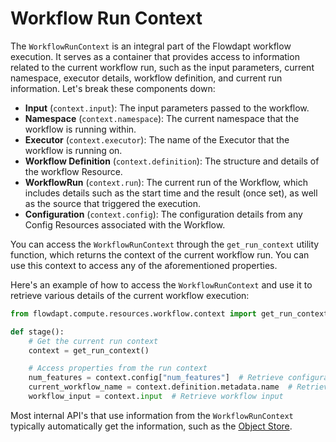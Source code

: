# Workflow Run Context

The `WorkflowRunContext` is an integral part of the Flowdapt workflow execution. It serves as a container that provides access to information related to the current workflow run, such as the input parameters, current namespace, executor details, workflow definition, and current run information. Let's break these components down:

- **Input** (`context.input`): The input parameters passed to the workflow.
- **Namespace** (`context.namespace`): The current namespace that the workflow is running within.
- **Executor** (`context.executor`): The name of the Executor that the workflow is running on.
- **Workflow Definition** (`context.definition`): The structure and details of the workflow Resource.
- **WorkflowRun** (`context.run`): The current run of the Workflow, which includes details such as the start time and the result (once set), as well as the source that triggered the execution.
- **Configuration** (`context.config`): The configuration details from any Config Resources associated with the Workflow.

You can access the `WorkflowRunContext` through the `get_run_context` utility function, which returns the context of the current workflow run. You can use this context to access any of the aforementioned properties.

Here's an example of how to access the `WorkflowRunContext` and use it to retrieve various details of the current workflow execution:

```py
from flowdapt.compute.resources.workflow.context import get_run_context

def stage():
    # Get the current run context
    context = get_run_context()

    # Access properties from the run context
    num_features = context.config["num_features"]  # Retrieve configuration details
    current_workflow_name = context.definition.metadata.name  # Retrieve workflow definition name
    workflow_input = context.input  # Retrieve workflow input
```

Most internal API's that use information from the `WorkflowRunContext` typically automatically get the information, such as the [Object Store](object_storage.md#object-store-api).